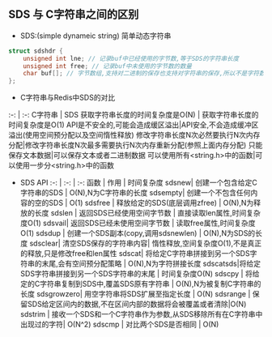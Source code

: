 ## SDS 与 C字符串之间的区别

- SDS:(simple dynameic string)	简单动态字符串

```c
struct sdshdr {
	unsigned int lne; // 记录buf中已经使用的字节数,等于SDS的字符串长度
	unsigned int free; // 记录buf中未使用的字节数的数量
	char buf[]; // 字节数组,支持对二进制的保存也支持对字符串的保存,所以不是字符数组.是一个柔性数组
};
```


- C字符串与Redis中SDS的对比

:-: | :-:
C字符串 | SDS
获取字符串长度的时间复杂度是O(N) | 获取字符串长度的时间复杂度是O(1)
API是不安全的,可能会造成缓区溢出|API安全,不会造成缓冲区溢出(使用空间预分配以及空间惰性释放)
修改字符串长度N次必然要执行N次内存分配|修改字符串长度N次最多需要执行N次内存重新分配(参照上面内存分配)
只能保存文本数据|可以保存文本或者二进制数据
可以使用所有<string.h>中的函数|可以使用一步分<string.h>中的函数

- SDS API
:-: | :-: | :-:
函数 | 作用 | 时间复杂度
sdsnew| 创建一个包含给定C字符串的SDS | O(N),N为C字符串的长度
sdsempty| 创建一个不包含任何内容的空的SDS | O(1)
sdsfree | 释放给定的SDS(底层调用zfree) | O(N),N为释放的长度
sdslen | 返回SDS已经使用空间字节数 | 直接读取len属性,时间复杂度O(1)
sdsvail| 返回SDS已经未使用空间字节数 | 读取free属性,时间复杂度O(1)
sdsdup | 创建一个SDS副本(copy,调用sdsnewlen) | O(N),N为SDS的长度
sdsclear| 清空SDS保存的字符串内容| 惰性释放,空间复杂度O(1),不是真正的释放,只是修改free和len属性
sdscat| 将给定C字符串拼接到另一个SDS字符串的末尾,会有空间预分配策略 | O(N),N为字符拼接长度
sdscatsds|将给定SDS字符串拼接到另一个SDS字符串的末尾 | 时间复杂度O(N)
sdscpy | 将给定的C字符串复制到SDS中,覆盖SDS原有字符串 | O(N),N为被复制C字符串的长度
sdsgrowzero| 用空字符串将SDS扩展至指定长度 | O(N)
sdsrange | 保留SDS给定区间内的数据,不在区间内部的数据将会被覆盖或者清除|O(N)
sdstrim | 接收一个SDS和一个C字符串作为参数,从SDS移除所有在C字符串中出现过的字符| O(N^2)
sdscmp | 对比两个SDS是否相同 | O(N)
